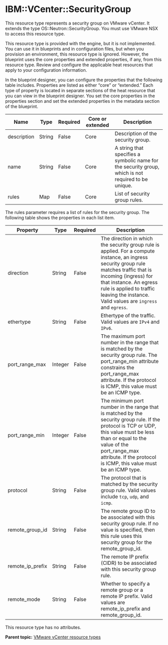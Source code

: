 # IBM::VCenter::SecurityGroup

This resource type represents a security group on VMware vCenter. It extends the type OS::Neutron::SecurityGroup. You must use VMware NSX to access this resource type.

This resource type is provided with the engine, but it is not implemented. You can use it in blueprints and in configuration files, but when you provision an environment, this resource type is ignored. However, the blueprint uses the core properties and extended properties, if any, from this resource type. Review and configure the applicable heat resources that apply to your configuration information.

In the blueprint designer, you can configure the properties that the following table includes. Properties are listed as either “core” or “extended.” Each type of property is located in separate sections of the heat resource that you can view in the blueprint designer. You set the core properties in the properties section and set the extended properties in the metadata section of the blueprint.

|Name|Type|Required|Core or extended|Description|
|----|----|--------|----------------|-----------|
|description|String|False|Core|Description of the security group.|
|name|String|False|Core|A string that specifies a symbolic name for the security group, which is not required to be unique.|
|rules|Map|False|Core|List of security group rules.|

The rules parameter requires a list of rules for the security group. The following table shows the properties in each list item.

|Property|Type|Required|Description|
|--------|----|--------|-----------|
|direction|String|False|The direction in which the security group rule is applied. For a compute instance, an ingress security group rule matches traffic that is incoming \(ingress\) for that instance. An egress rule is applied to traffic leaving the instance. Valid values are `ingress` and `egress`.|
|ethertype|String|False|Ethertype of the traffic. Valid values are `IPv4` and `IPv6`.|
|port\_range\_max|Integer|False|The maximum port number in the range that is matched by the security group rule. The port\_range\_min attribute constrains the port\_range\_max attribute. If the protocol is ICMP, this value must be an ICMP type.|
|port\_range\_min|Integer|False|The minimum port number in the range that is matched by the security group rule. If the protocol is TCP or UDP, this value must be less than or equal to the value of the port\_range\_max attribute. If the protocol is ICMP, this value must be an ICMP type.|
|protocol|String|False|The protocol that is matched by the security group rule. Valid values include `tcp`, `udp`, and `icmp`.|
|remote\_group\_id|String|False|The remote group ID to be associated with this security group rule. If no value is specified, then this rule uses this security group for the remote\_group\_id.|
|remote\_ip\_prefix|String|False|The remote IP prefix \(CIDR\) to be associated with this security group rule.|
|remote\_mode|String|False|Whether to specify a remote group or a remote IP prefix. Valid values are remote\_ip\_prefix and remote\_group\_id.|

This resource type has no attributes.

**Parent topic:** [VMware vCenter resource types](../../com.edt.heat.reference.doc/topics/ref_heat_types_vc_ov.md)

